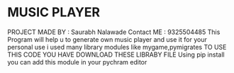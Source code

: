 # MUSIC PLAYER
PROJECT MADE BY : Saurabh Nalawade
Contact ME : 9325504485
This Program will help u to generate own music player and use it for your personal use 
i used many library modules like mygame,pymigrates 
TO USE THIS CODE YOU HAVE DOWNLOAD THESE LIBRABY FILE 
Using pip install you can add this module in your pychram editor
